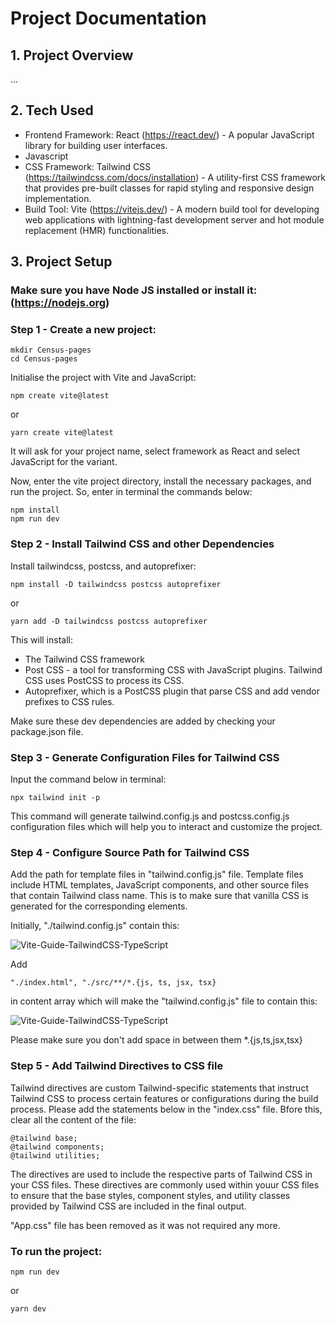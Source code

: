 # Project Documentation

## 1. Project Overview

...

## 2. Tech Used

- Frontend Framework: React (https://react.dev/) - A popular JavaScript library for building user interfaces.
- Javascript
- CSS Framework: Tailwind CSS (https://tailwindcss.com/docs/installation) - A utility-first CSS framework that provides pre-built classes for rapid styling and responsive design implementation.
- Build Tool: Vite (https://vitejs.dev/) - A modern build tool for developing web applications with lightning-fast development server and hot module replacement (HMR) functionalities.

## 3. Project Setup

### Make sure you have Node JS installed or install it: (https://nodejs.org)

### Step 1 - Create a new project:

```
mkdir Census-pages
cd Census-pages
```

Initialise the project with Vite and JavaScript:

```
npm create vite@latest
```

or

```
yarn create vite@latest
```

It will ask for your project name, select framework as React and select JavaScript for the variant.

Now, enter the vite project directory, install the necessary packages, and run the project. So, enter in terminal the commands below:

```
npm install
npm run dev
```

### Step 2 - Install Tailwind CSS and other Dependencies

Install tailwindcss, postcss, and autoprefixer:

```
npm install -D tailwindcss postcss autoprefixer
```

or

```
yarn add -D tailwindcss postcss autoprefixer
```

This will install:

- The Tailwind CSS framework
- Post CSS - a tool for transforming CSS with JavaScript plugins. Tailwind CSS uses PostCSS to process its CSS.
- Autoprefixer, which is a PostCSS plugin that parse CSS and add vendor prefixes to CSS rules.

Make sure these dev dependencies are added by checking your package.json file.

### Step 3 - Generate Configuration Files for Tailwind CSS

Input the command below in terminal:

```
npx tailwind init -p
```

This command will generate tailwind.config.js and postcss.config.js configuration files which will help you to interact and customize the project.

### Step 4 - Configure Source Path for Tailwind CSS

Add the path for template files in "tailwind.config.js" file. Template files include HTML templates, JavaScript components, and other source files that contain Tailwind class name. This is to make sure that vanilla CSS is generated for the corresponding elements.

Initially, "./tailwind.config.js" contain this:

![Vite-Guide-TailwindCSS-TypeScript](https://miro.medium.com/v2/resize:fit:720/format:webp/1*3IVLfbc4p5ZxWju8T-kjrg.png)

Add

```
"./index.html", "./src/**/*.{js, ts, jsx, tsx}
```

in content array which will make the "tailwind.config.js" file to contain this:

![Vite-Guide-TailwindCSS-TypeScript](https://miro.medium.com/v2/resize:fit:720/format:webp/1*JK6tYJnOHPv9dseEmepEfg.png)

Please make sure you don't add space in between them \*.{js,ts,jsx,tsx}

### Step 5 - Add Tailwind Directives to CSS file

Tailwind directives are custom Tailwind-specific statements that instruct Tailwind CSS to process certain features or configurations during the build process.
Please add the statements below in the "index.css" file. Bfore this, clear all the content of the file:

```
@tailwind base;
@tailwind components;
@tailwind utilities;
```

The directives are used to include the respective parts of Tailwind CSS in your CSS files. These directives are commonly used within youur CSS files to ensure that the base styles, component styles, and utility classes provided by Tailwind CSS are included in the final output.

"App.css" file has been removed as it was not required any more.

### To run the project:

```
npm run dev
```

or

```
yarn dev
```
